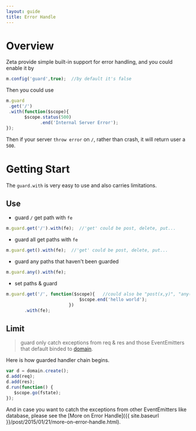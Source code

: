 ```yaml
---
layout: guide
title: Error Handle
---
```


# Overview

Zeta provide simple built-in support for error handling, and you could enable it by

~~~javascript
m.config('guard',true);  //by default it's false
~~~

Then you could use 

~~~javascript
m.guard
 .get('/')
 .with(function($scope){  
       $scope.status(500)
             .end('Internal Server Error');
});
~~~

Then if  your server `throw error` on `/`, rather than crash, it will return user a `500`. 

# Getting Start

The `guard.with` is very easy to use and also carries limitations.

## Use

- guard `/` get path with `fe`

~~~javascript
m.guard.get('/').with(fe);  //'get' could be post, delete, put...
~~~

- guard all get paths with `fe`

~~~javascript
m.guard.get().with(fe);  //'get' could be post, delete, put...
~~~

- guard any paths that haven't been guarded 

~~~javascript
m.guard.any().with(fe); 
~~~

- set paths & guard

~~~javascript
m.guard.get('/', function($scope){   //could also be "post(x,y)", "any(x)" and etc... 
                            $scope.end('hello world');
                        })
       .with(fe); 
~~~


## Limit

> guard only catch exceptions from req & res and those EventEmitters that default binded to [domain](nodejs.org/api/domain.html).


Here is how guarded handler chain begins.

~~~javascript
var d = domain.create();
d.add(req);
d.add(res);
d.run(function() {
   $scope.go(fstate);
});
~~~

And in case you want to catch the exceptions from other EventEmitters like database, please see the [More on Error Handle]({{ site.baseurl }}/post/2015/01/21/more-on-error-handle.html).



